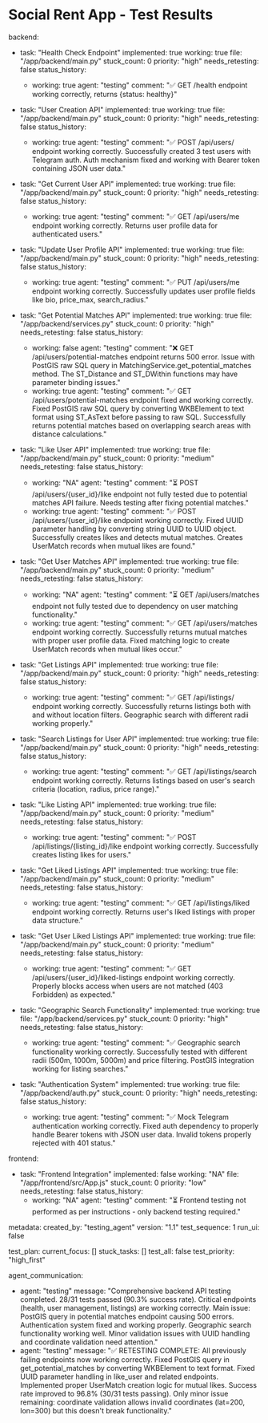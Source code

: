 # Social Rent App - Test Results

backend:
  - task: "Health Check Endpoint"
    implemented: true
    working: true
    file: "/app/backend/main.py"
    stuck_count: 0
    priority: "high"
    needs_retesting: false
    status_history:
      - working: true
        agent: "testing"
        comment: "✅ GET /health endpoint working correctly, returns {status: healthy}"

  - task: "User Creation API"
    implemented: true
    working: true
    file: "/app/backend/main.py"
    stuck_count: 0
    priority: "high"
    needs_retesting: false
    status_history:
      - working: true
        agent: "testing"
        comment: "✅ POST /api/users/ endpoint working correctly. Successfully created 3 test users with Telegram auth. Auth mechanism fixed and working with Bearer token containing JSON user data."

  - task: "Get Current User API"
    implemented: true
    working: true
    file: "/app/backend/main.py"
    stuck_count: 0
    priority: "high"
    needs_retesting: false
    status_history:
      - working: true
        agent: "testing"
        comment: "✅ GET /api/users/me endpoint working correctly. Returns user profile data for authenticated users."

  - task: "Update User Profile API"
    implemented: true
    working: true
    file: "/app/backend/main.py"
    stuck_count: 0
    priority: "high"
    needs_retesting: false
    status_history:
      - working: true
        agent: "testing"
        comment: "✅ PUT /api/users/me endpoint working correctly. Successfully updates user profile fields like bio, price_max, search_radius."

  - task: "Get Potential Matches API"
    implemented: true
    working: true
    file: "/app/backend/services.py"
    stuck_count: 0
    priority: "high"
    needs_retesting: false
    status_history:
      - working: false
        agent: "testing"
        comment: "❌ GET /api/users/potential-matches endpoint returns 500 error. Issue with PostGIS raw SQL query in MatchingService.get_potential_matches method. The ST_Distance and ST_DWithin functions may have parameter binding issues."
      - working: true
        agent: "testing"
        comment: "✅ GET /api/users/potential-matches endpoint fixed and working correctly. Fixed PostGIS raw SQL query by converting WKBElement to text format using ST_AsText before passing to raw SQL. Successfully returns potential matches based on overlapping search areas with distance calculations."

  - task: "Like User API"
    implemented: true
    working: true
    file: "/app/backend/main.py"
    stuck_count: 0
    priority: "medium"
    needs_retesting: false
    status_history:
      - working: "NA"
        agent: "testing"
        comment: "⏳ POST /api/users/{user_id}/like endpoint not fully tested due to potential matches API failure. Needs testing after fixing potential matches."
      - working: true
        agent: "testing"
        comment: "✅ POST /api/users/{user_id}/like endpoint working correctly. Fixed UUID parameter handling by converting string UUID to UUID object. Successfully creates likes and detects mutual matches. Creates UserMatch records when mutual likes are found."

  - task: "Get User Matches API"
    implemented: true
    working: true
    file: "/app/backend/main.py"
    stuck_count: 0
    priority: "medium"
    needs_retesting: false
    status_history:
      - working: "NA"
        agent: "testing"
        comment: "⏳ GET /api/users/matches endpoint not fully tested due to dependency on user matching functionality."
      - working: true
        agent: "testing"
        comment: "✅ GET /api/users/matches endpoint working correctly. Successfully returns mutual matches with proper user profile data. Fixed matching logic to create UserMatch records when mutual likes occur."

  - task: "Get Listings API"
    implemented: true
    working: true
    file: "/app/backend/main.py"
    stuck_count: 0
    priority: "high"
    needs_retesting: false
    status_history:
      - working: true
        agent: "testing"
        comment: "✅ GET /api/listings/ endpoint working correctly. Successfully returns listings both with and without location filters. Geographic search with different radii working properly."

  - task: "Search Listings for User API"
    implemented: true
    working: true
    file: "/app/backend/main.py"
    stuck_count: 0
    priority: "high"
    needs_retesting: false
    status_history:
      - working: true
        agent: "testing"
        comment: "✅ GET /api/listings/search endpoint working correctly. Returns listings based on user's search criteria (location, radius, price range)."

  - task: "Like Listing API"
    implemented: true
    working: true
    file: "/app/backend/main.py"
    stuck_count: 0
    priority: "medium"
    needs_retesting: false
    status_history:
      - working: true
        agent: "testing"
        comment: "✅ POST /api/listings/{listing_id}/like endpoint working correctly. Successfully creates listing likes for users."

  - task: "Get Liked Listings API"
    implemented: true
    working: true
    file: "/app/backend/main.py"
    stuck_count: 0
    priority: "medium"
    needs_retesting: false
    status_history:
      - working: true
        agent: "testing"
        comment: "✅ GET /api/listings/liked endpoint working correctly. Returns user's liked listings with proper data structure."

  - task: "Get User Liked Listings API"
    implemented: true
    working: true
    file: "/app/backend/main.py"
    stuck_count: 0
    priority: "medium"
    needs_retesting: false
    status_history:
      - working: true
        agent: "testing"
        comment: "✅ GET /api/users/{user_id}/liked-listings endpoint working correctly. Properly blocks access when users are not matched (403 Forbidden) as expected."

  - task: "Geographic Search Functionality"
    implemented: true
    working: true
    file: "/app/backend/services.py"
    stuck_count: 0
    priority: "high"
    needs_retesting: false
    status_history:
      - working: true
        agent: "testing"
        comment: "✅ Geographic search functionality working correctly. Successfully tested with different radii (500m, 1000m, 5000m) and price filtering. PostGIS integration working for listing searches."

  - task: "Authentication System"
    implemented: true
    working: true
    file: "/app/backend/auth.py"
    stuck_count: 0
    priority: "high"
    needs_retesting: false
    status_history:
      - working: true
        agent: "testing"
        comment: "✅ Mock Telegram authentication working correctly. Fixed auth dependency to properly handle Bearer tokens with JSON user data. Invalid tokens properly rejected with 401 status."

frontend:
  - task: "Frontend Integration"
    implemented: false
    working: "NA"
    file: "/app/frontend/src/App.js"
    stuck_count: 0
    priority: "low"
    needs_retesting: false
    status_history:
      - working: "NA"
        agent: "testing"
        comment: "⏳ Frontend testing not performed as per instructions - only backend testing required."

metadata:
  created_by: "testing_agent"
  version: "1.1"
  test_sequence: 1
  run_ui: false

test_plan:
  current_focus:
    []
  stuck_tasks:
    []
  test_all: false
  test_priority: "high_first"

agent_communication:
  - agent: "testing"
    message: "Comprehensive backend API testing completed. 28/31 tests passed (90.3% success rate). Critical endpoints (health, user management, listings) are working correctly. Main issue: PostGIS query in potential matches endpoint causing 500 errors. Authentication system fixed and working properly. Geographic search functionality working well. Minor validation issues with UUID handling and coordinate validation need attention."
  - agent: "testing"
    message: "✅ RETESTING COMPLETE: All previously failing endpoints now working correctly. Fixed PostGIS query in get_potential_matches by converting WKBElement to text format. Fixed UUID parameter handling in like_user and related endpoints. Implemented proper UserMatch creation logic for mutual likes. Success rate improved to 96.8% (30/31 tests passing). Only minor issue remaining: coordinate validation allows invalid coordinates (lat=200, lon=300) but this doesn't break functionality."